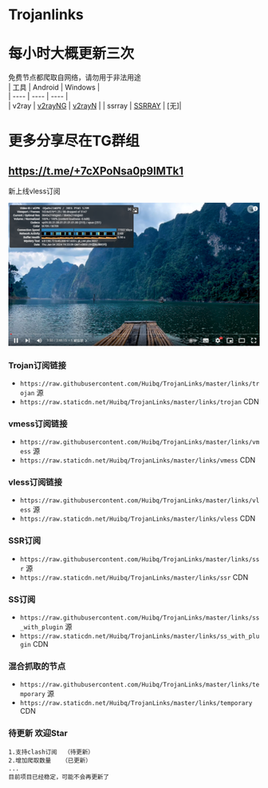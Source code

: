 # Trojanlinks
# 每小时大概更新三次
免费节点都爬取自网络，请勿用于非法用途  
|  工具  | Android  | Windows  |  
|  ----  | ----   | ----  |  
| v2ray  | [v2rayNG](https://github.com/2dust/v2rayNG/releases) | [v2rayN](https://github.com/2dust/v2rayN/releases) |
| ssrray  | [SSRRAY](https://github.com/xxf098/shadowsocksr-v2ray-trojan-android/releases) |  [无]|
  
# 更多分享尽在TG群组
## https://t.me/+7cXPoNsa0p9lMTk1

新上线vless订阅

![img_2.png](md/测试图.png)


### Trojan订阅链接
- `https://raw.githubusercontent.com/Huibq/TrojanLinks/master/links/trojan`  源
- `https://raw.staticdn.net/Huibq/TrojanLinks/master/links/trojan`  CDN

### vmess订阅链接
- `https://raw.githubusercontent.com/Huibq/TrojanLinks/master/links/vmess`  源
- `https://raw.staticdn.net/Huibq/TrojanLinks/master/links/vmess`  CDN

### vless订阅链接
- `https://raw.githubusercontent.com/Huibq/TrojanLinks/master/links/vless`  源
- `https://raw.staticdn.net/Huibq/TrojanLinks/master/links/vless`  CDN

### SSR订阅
- `https://raw.githubusercontent.com/Huibq/TrojanLinks/master/links/ssr`  源
- `https://raw.staticdn.net/Huibq/TrojanLinks/master/links/ssr`  CDN

### SS订阅
- `https://raw.githubusercontent.com/Huibq/TrojanLinks/master/links/ss_with_plugin`  源
- `https://raw.staticdn.net/Huibq/TrojanLinks/master/links/ss_with_plugin`  CDN

### 混合抓取的节点
- `https://raw.githubusercontent.com/Huibq/TrojanLinks/master/links/temporary`  源
- `https://raw.staticdn.net/Huibq/TrojanLinks/master/links/temporary`  CDN


### 待更新 欢迎Star
```any
1.支持clash订阅  （待更新）
2.增加爬取数量   （已更新）
...
目前项目已经稳定，可能不会再更新了
```

